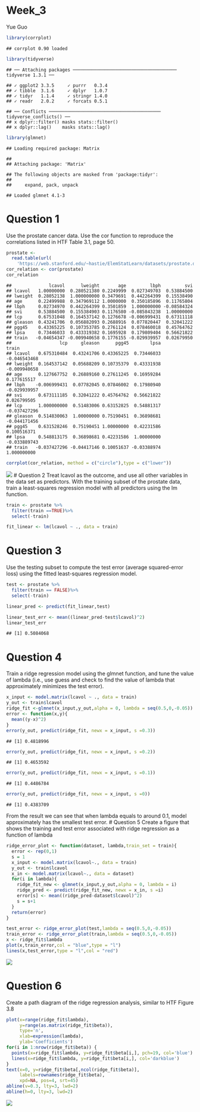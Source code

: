 Week_3
================
Yue Guo

``` r
library(corrplot)
```

    ## corrplot 0.90 loaded

``` r
library(tidyverse)
```

    ## ── Attaching packages ─────────────────────────────────────── tidyverse 1.3.1 ──

    ## ✓ ggplot2 3.3.5     ✓ purrr   0.3.4
    ## ✓ tibble  3.1.6     ✓ dplyr   1.0.7
    ## ✓ tidyr   1.1.4     ✓ stringr 1.4.0
    ## ✓ readr   2.0.2     ✓ forcats 0.5.1

    ## ── Conflicts ────────────────────────────────────────── tidyverse_conflicts() ──
    ## x dplyr::filter() masks stats::filter()
    ## x dplyr::lag()    masks stats::lag()

``` r
library(glmnet)
```

    ## Loading required package: Matrix

    ## 
    ## Attaching package: 'Matrix'

    ## The following objects are masked from 'package:tidyr':
    ## 
    ##     expand, pack, unpack

    ## Loaded glmnet 4.1-3

# Question 1

Use the prostate cancer data. Use the cor function to reproduce the
correlations listed in HTF Table 3.1, page 50.

``` r
prostate <- 
  read.table(url(
    'https://web.stanford.edu/~hastie/ElemStatLearn/datasets/prostate.data'))
cor_relation <- cor(prostate)
cor_relation
```

    ##              lcavol      lweight       age         lbph         svi
    ## lcavol   1.00000000  0.280521380 0.2249999  0.027349703  0.53884500
    ## lweight  0.28052138  1.000000000 0.3479691  0.442264399  0.15538490
    ## age      0.22499988  0.347969112 1.0000000  0.350185896  0.11765804
    ## lbph     0.02734970  0.442264399 0.3501859  1.000000000 -0.08584324
    ## svi      0.53884500  0.155384903 0.1176580 -0.085843238  1.00000000
    ## lcp      0.67531048  0.164537142 0.1276678 -0.006999431  0.67311118
    ## gleason  0.43241706  0.056882093 0.2688916  0.077820447  0.32041222
    ## pgg45    0.43365225  0.107353785 0.2761124  0.078460018  0.45764762
    ## lpsa     0.73446033  0.433319382 0.1695928  0.179809404  0.56621822
    ## train   -0.04654347 -0.009940658 0.1776155 -0.029939957  0.02679950
    ##                  lcp     gleason      pgg45        lpsa        train
    ## lcavol   0.675310484  0.43241706 0.43365225  0.73446033 -0.046543468
    ## lweight  0.164537142  0.05688209 0.10735379  0.43331938 -0.009940658
    ## age      0.127667752  0.26889160 0.27611245  0.16959284  0.177615517
    ## lbph    -0.006999431  0.07782045 0.07846002  0.17980940 -0.029939957
    ## svi      0.673111185  0.32041222 0.45764762  0.56621822  0.026799505
    ## lcp      1.000000000  0.51483006 0.63152825  0.54881317 -0.037427296
    ## gleason  0.514830063  1.00000000 0.75190451  0.36898681 -0.044171456
    ## pgg45    0.631528246  0.75190451 1.00000000  0.42231586  0.100516371
    ## lpsa     0.548813175  0.36898681 0.42231586  1.00000000 -0.033889743
    ## train   -0.037427296 -0.04417146 0.10051637 -0.03388974  1.000000000

``` r
corrplot(cor_relation, method = c("circle"),type = c("lower"))
```

![](HW_03_files/figure-gfm/unnamed-chunk-2-1.png)<!-- --> # Question 2
Treat lcavol as the outcome, and use all other variables in the data set
as predictors. With the training subset of the prostate data, train a
least-squares regression model with all predictors using the lm
function.

``` r
train <- prostate %>%
  filter(train ==TRUE)%>%
  select(-train)

fit_linear <- lm(lcavol ~ ., data = train)
```

# Question 3

Use the testing subset to compute the test error (average squared-error
loss) using the fitted least-squares regression model.

``` r
test <- prostate %>%
  filter(train == FALSE)%>%
  select(-train)

linear_pred <- predict(fit_linear,test)

linear_test_err <- mean((linear_pred-test$lcavol)^2)
linear_test_err 
```

    ## [1] 0.5084068

# Question 4

Train a ridge regression model using the glmnet function, and tune the
value of lambda (i.e., use guess and check to find the value of lambda
that approximately minimizes the test error).

``` r
x_input <- model.matrix(lcavol ~ ., data = train)
y_out <- train$lcavol
ridge_fit <-glmnet(x_input,y_out,alpha = 0, lambda = seq(0.5,0,-0.05))
error <- function(x,y){
  mean((y-x)^2)
}
error(y_out, predict(ridge_fit, newx = x_input, s =0.3))
```

    ## [1] 0.4818996

``` r
error(y_out, predict(ridge_fit, newx = x_input, s =0.2))
```

    ## [1] 0.4653592

``` r
error(y_out, predict(ridge_fit, newx = x_input, s =0.1))
```

    ## [1] 0.4486784

``` r
error(y_out, predict(ridge_fit, newx = x_input, s =0))
```

    ## [1] 0.4383709

From the result we can see that when lambda equals to around 0.1, model
approximately has the smallest test error. # Question 5 Create a figure
that shows the training and test error associated with ridge regression
as a function of lambda

``` r
ridge_error_plot <- function(dataset, lambda,train_set = train){
  error <- rep(0,1)
  s = 1
  x_input <- model.matrix(lcavol~., data = train)
  y_out <- train$lcavol
  x_in <- model.matrix(lcavol~., data = dataset)
  for(i in lambda){
    ridge_fit_new <- glmnet(x_input,y_out,alpha = 0, lambda = i)
    ridge_pred <- predict(ridge_fit_new, newx = x_in, s =i)
    error[s] <- mean((ridge_pred-dataset$lcavol)^2)
    s = s+1
  }
  return(error)
}

test_error <- ridge_error_plot(test,lambda = seq(0.5,0,-0.05))
train_error <- ridge_error_plot(train,lambda = seq(0.5,0,-0.05))
x <- ridge_fit$lambda
plot(x,train_error,col = "blue",type = "l")
lines(x,test_error,type = "l",col = "red")
```

![](HW_03_files/figure-gfm/unnamed-chunk-6-1.png)<!-- -->

# Question 6

Create a path diagram of the ridge regression analysis, similar to HTF
Figure 3.8

``` r
plot(x=range(ridge_fit$lambda),
     y=range(as.matrix(ridge_fit$beta)),
     type='n',
     xlab=expression(lambda),
     ylab='Coefficients')
for(i in 1:nrow(ridge_fit$beta)) {
  points(x=ridge_fit$lambda, y=ridge_fit$beta[i,], pch=19, col='blue')
  lines(x=ridge_fit$lambda, y=ridge_fit$beta[i,], col='darkblue')
}
text(x=0, y=ridge_fit$beta[,ncol(ridge_fit$beta)], 
     labels=rownames(ridge_fit$beta),
     xpd=NA, pos=4, srt=45)
abline(v=0.3, lty=3, lwd=2)
abline(h=0, lty=3, lwd=2)
```

![](HW_03_files/figure-gfm/unnamed-chunk-7-1.png)<!-- -->
